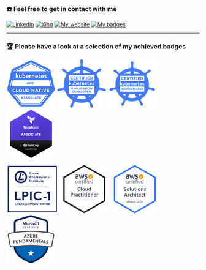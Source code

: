 ### :phone: Feel free to get in contact with me

[![LinkedIn](https://img.shields.io/badge/LinkedIn-0a66c2?style=for-the-badge&logo=linkedin&logoColor=white)](https://www.linkedin.com/in/nfahldieck/)
[![Xing](https://img.shields.io/badge/Xing-007575?style=for-the-badge&logo=xing&logoColor=white)](https://www.xing.com/profile/Nils_Fahldieck)
[![My website](https://img.shields.io/badge/website-0076d6?style=for-the-badge&logo=internet-explorer&logoColor=white)](https://nils.fahldieck.de)
[![My badges](https://img.shields.io/badge/Credly-26689A?style=for-the-badge&logo=acclaim&logoColor=white)](https://www.youracclaim.com/users/nils-fahldieck/badges)

---

### :trophy: Please have a look at a selection of my achieved badges

<!-- # 6 trophies a 141x141 -->

[![KCNA: Kubernetes and Cloud Native Associate](assets/KCNA.png)](https://www.credly.com/badges/cd70dd6b-b7df-4d24-a3c4-02990dc9e3ec/public_url)
[![CKAD: Certified Kubernetes Application Developer](assets/CKAD.png)](https://www.credly.com/badges/0e7cee9c-8955-426f-b80b-42b7c689b761/public_url)
[![CKA: Certified Kubernetes Administrator](assets/CKA.png)](https://www.credly.com/badges/00a873b1-c4b1-4b5d-b4b0-9da4257d646b/public_url)
[![HashiCorp Certified: Terraform Associate](assets/Terraform_Associate.png)](https://www.credly.com/badges/ecc5c6c7-6756-456c-afe5-8b5b65f14dac/public_url)

[![LPIC-1: Linux Professional Institute Certification 1](assets/LPIC-1.png)](https://cs.lpi.org/caf/Xamman/certification/verify/LPI000354073/l2t2xwgudp)
[![AWS Certified Cloud Practitioner](assets/AWS_CLF-C01.png)](https://www.credly.com/badges/337e9f61-f74f-43ab-a2c6-5a969211ebb9/public_url)
[![AWS Certified Solutions Architect – Associate](assets/AWS_SAA-C01.png)](https://www.credly.com/badges/1231f36f-b2d6-4f38-b11d-9c3db00760af/public_url)
[![Microsoft Certified: Azure Fundamentals](assets/AZ_Fundamentals.png)](https://www.credly.com/badges/f8532188-2e6b-4e23-a9be-8c41b42c6de6/public_url)

